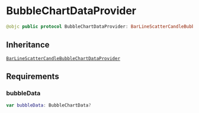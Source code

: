 # BubbleChartDataProvider

``` swift
@objc public protocol BubbleChartDataProvider: BarLineScatterCandleBubbleChartDataProvider
```

## Inheritance

[`BarLineScatterCandleBubbleChartDataProvider`](/BarLineScatterCandleBubbleChartDataProvider)

## Requirements

### bubbleData

``` swift
var bubbleData: BubbleChartData?
```
